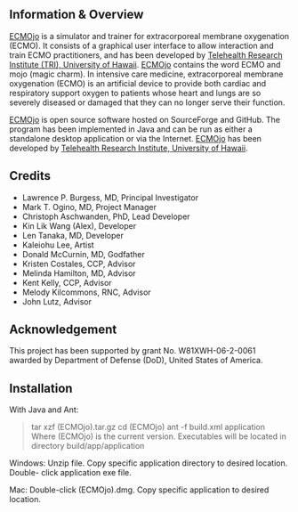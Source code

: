 Information & Overview
----------------------

[ECMOjo][ecmojo] is a simulator and trainer for extracorporeal membrane
oxygenation (ECMO). It consists of a graphical user interface to allow
interaction and train ECMO practitioners, and has been developed by [Telehealth
Research Institute (TRI), University of Hawaii][tri]. [ECMOjo][ecmojo] contains
the word ECMO and mojo (magic charm). In intensive care medicine,
extracorporeal membrane oxygenation (ECMO) is an artificial device to provide
both cardiac and respiratory support oxygen to patients whose heart and lungs
are so severely diseased or damaged that they can no longer serve their
function.

[ECMOjo][ecmojo] is open source software hosted on SourceForge and GitHub. The
program has been implemented in Java and can be run as either a standalone
desktop application or via the Internet. [ECMOjo][ecmojo] has been developed by
[Telehealth Research Institute, University of Hawaii][tri].


Credits
-------

* Lawrence P. Burgess, MD, Principal Investigator
* Mark T. Ogino, MD, Project Manager
* Christoph Aschwanden, PhD, Lead Developer
* Kin Lik Wang (Alex), Developer
* Len Tanaka, MD, Developer
* Kaleiohu Lee, Artist
* Donald McCurnin, MD, Godfather
* Kristen Costales, CCP, Advisor
* Melinda Hamilton, MD, Advisor
* Kent Kelly, CCP, Advisor
* Melody Kilcommons, RNC, Advisor
* John Lutz, Advisor


Acknowledgement
---------------

This project has been supported by grant No. W81XWH-06-2-0061 awarded by
Department of Defense (DoD), United States of America.


Installation
------------

With Java and Ant:
> tar xzf (ECMOjo).tar.gz
> cd (ECMOjo)
> ant -f build.xml application
Where (ECMOjo) is the current version. Executables will be located in directory
build/app/application

Windows:
Unzip file. Copy specific application directory to desired location. Double-
click application exe file.

Mac:
Double-click (ECMOjo).dmg. Copy specific application to desired location.

[ecmojo]: http://ecmojo.sourceforge.net
[tri]: http://www.tri.jabsom.hawaii.edu
